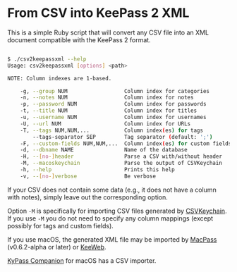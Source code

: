 # From CSV into KeePass 2 XML

This is a simple Ruby script that will convert any CSV file into an XML document
compatible with the KeePass 2 format.

```sh

$ ./csv2keepassxml --help
Usage: csv2keepassxml [options] <path>

NOTE: Column indexes are 1-based.

    -g, --group NUM                  Column index for categories
    -n, --notes NUM                  Column index for notes
    -p, --password NUM               Column index for passwords
    -t, --title NUM                  Column index for titles
    -u, --username NUM               Column index for usernames
    -U, --url NUM                    Column index for URLs
    -T, --tags NUM,NUM,...           Column index(es) for tags
        --tags-separator SEP         Tag separator (default: ';')
    -F, --custom-fields NUM,NUM,...  Column index(es) for custom fields
    -d, --dbname NAME                Name of the database
    -H, --[no-]header                Parse a CSV with/without header
    -M, --macoskeychain              Parse the output of CSVKeychain
    -h, --help                       Prints this help
    -v, --[no-]verbose               Be verbose
```

If your CSV does not contain some data (e.g., it does not have a column with
notes), simply leave out the corresponding option.

Option `-M` is specifically for importing CSV files generated by
[CSVKeychain](https://github.com/lifepillar/CSVKeychain). If you use `-M` you
do not need to specify any column mappings (except possibly for tags and custom
fields).

If you use macOS, the generated XML file may be imported by
[MacPass](https://github.com/mstarke/MacPass) (v0.6.2-alpha or later) or
[KeeWeb](https://keeweb.info).

[KyPass Companion](http://www.kyuran.be/software/kypass4mac/) for macOS has
a CSV importer.
